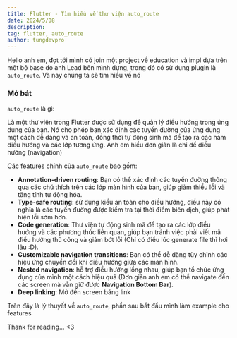 ```yaml
---
title: Flutter - Tìm hiểu về thư viện auto_route
date: 2024/5/08
description: 
tag: flutter, auto_route
author: tungdevpro
---
```


Hello anh em, đợt tới mình có join một project về education và impl dựa trên một bộ base do anh Lead bên mình dựng, trong đó có sử dụng plugin là `auto_route`. Và nay chúng ta sẽ tìm hiểu về nó

### Mở bát
`auto_route` là gì: 

Là một thư viện trong Flutter được sử dụng để quản lý điều hướng trong ứng dụng của bạn. Nó cho phép bạn xác định các tuyến đường của ứng dụng một cách dễ dàng và an toàn, đồng thời tự động sinh mã để tạo ra các hàm điều hướng và các lớp tương ứng.
Anh em hiểu đơn giản là chỉ để điều hướng (navigation)

Các features chính của `auto_route` bao gồm:

- **Annotation-driven routing**: Bạn có thể xác định các tuyến đường thông qua các chú thích trên các lớp màn hình của bạn, giúp giảm thiểu lỗi và tăng tính tự động hóa.
- **Type-safe routing**: sử dụng kiểu an toàn cho điều hướng, điều này có nghĩa là các tuyến đường được kiểm tra tại thời điểm biên dịch, giúp phát hiện lỗi sớm hơn.
- **Code generation**: Thư viện tự động sinh mã để tạo ra các lớp điều hướng và các phương thức liên quan, giúp bạn tránh việc phải viết mã điều hướng thủ công và giảm bớt lỗi (Chỉ có điều lúc generate file thì hơi lâu :D).
- **Customizable navigation transitions**: Bạn có thể dễ dàng tùy chỉnh các hiệu ứng chuyển đổi khi điều hướng giữa các màn hình.
- **Nested navigation**: hỗ trợ điều hướng lồng nhau, giúp bạn tổ chức ứng dụng của mình một cách hiệu quả (Đơn giản anh em có thể navigate đến các screen mà vẫn giữ được **Navigation Bottom Bar**).
- **Deep linking**: Mở đến screen bằng link

Trên đây là lý thuyết về `auto_route`, phần sau bắt đầu mình làm example cho features

Thank for reading... <3